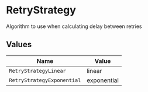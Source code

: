 # RetryStrategy

Algorithm to use when calculating delay between retries


## Values

| Name                       | Value                      |
| -------------------------- | -------------------------- |
| `RetryStrategyLinear`      | linear                     |
| `RetryStrategyExponential` | exponential                |